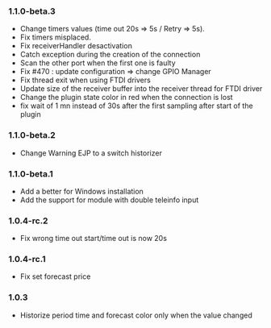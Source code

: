 ### 1.1.0-beta.3
* Change timers values (time out 20s => 5s / Retry => 5s).
* Fix timers misplaced.
* Fix receiverHandler desactivation
* Catch exception during the creation of the connection
* Scan the other port when the first one is faulty
* Fix #470 : update configuration => change GPIO Manager
* Fix thread exit when using FTDI drivers
* Update size of the receiver buffer into the receiver thread for FTDI driver
* Change the plugin state color in red when the connection is lost
* fix wait of 1 mn instead of 30s after the first sampling after start of the plugin

### 1.1.0-beta.2
* Change Warning EJP to a switch historizer

### 1.1.0-beta.1
* Add a better for Windows installation
* Add the support for module with double teleinfo input

### 1.0.4-rc.2
* Fix wrong time out start/time out is now 20s

### 1.0.4-rc.1
* Fix set forecast price

### 1.0.3
* Historize period time and forecast color only when the value changed